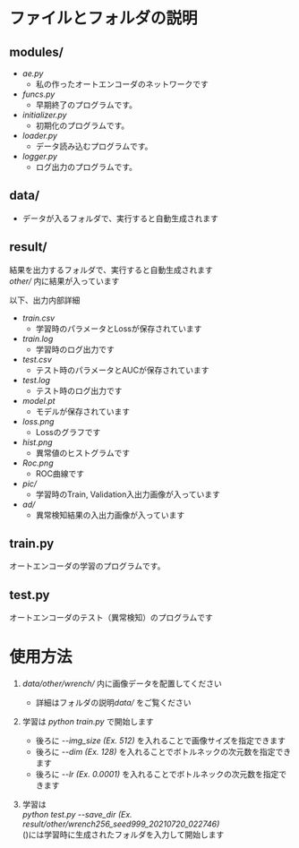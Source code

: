 # ファイルとフォルダの説明

## modules/
* *ae.py*
    * 私の作ったオートエンコーダのネットワークです
* *funcs.py*
    * 早期終了のプログラムです。
* *initializer.py*
    * 初期化のプログラムです。
* *loader.py*
    * データ読み込むプログラムです。
* *logger.py*
    * ログ出力のプログラムです。

## data/
* データが入るフォルダで、実行すると自動生成されます

## result/
結果を出力するフォルダで、実行すると自動生成されます  
*other/* 内に結果が入っています

以下、出力内部詳細
* *train.csv*
    * 学習時のパラメータとLossが保存されています
* *train.log*
    * 学習時のログ出力です
* *test.csv*
    * テスト時のパラメータとAUCが保存されています
* *test.log*
    * テスト時のログ出力です
* *model.pt*
    * モデルが保存されています
* *loss.png*
    * Lossのグラフです
* *hist.png*
    * 異常値のヒストグラムです
* *Roc.png*
    * ROC曲線です
* *pic/*
    * 学習時のTrain, Validation入出力画像が入っています
* *ad/*
    * 異常検知結果の入出力画像が入っています

## train.py
オートエンコーダの学習のプログラムです。

## test.py
オートエンコーダのテスト（異常検知）のプログラムです

# 使用方法
1. *data/other/wrench/* 内に画像データを配置してください
    * 詳細はフォルダの説明*data/* をご覧ください

 1. 学習は *python train.py* で開始します
     * 後ろに *--img_size (Ex. 512)* を入れることで画像サイズを指定できます
     * 後ろに *--dim (Ex. 128)* を入れることでボトルネックの次元数を指定できます
     * 後ろに *--lr (Ex. 0.0001)* を入れることでボトルネックの次元数を指定できます
 2. 学習は  
 *python test.py --save_dir (Ex. result/other/wrench256_seed999_20210720_022746)*  
 ()には学習時に生成されたフォルダを入力して開始します
